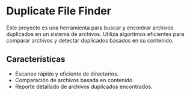 # Duplicate File Finder

Este proyecto es una herramienta para buscar y encontrar archivos duplicados en un sistema de archivos. Utiliza algoritmos eficientes para comparar archivos y detectar duplicados basados en su contenido.

## Características

- Escaneo rápido y eficiente de directorios.
- Comparación de archivos basada en contenido.
- Reporte detallado de archivos duplicados encontrados.
